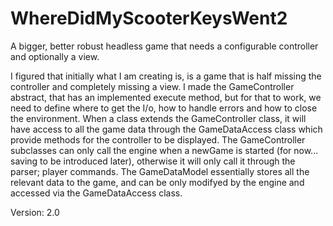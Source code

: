 # WhereDidMyScooterKeysWent2
A bigger, better robust headless game that needs a configurable controller and optionally a view.

I figured that initially what I am creating is, is a game that is half missing the controller and completely missing a view. I made the GameController abstract, that has an implemented execute method, but for that to work, we need to define where to get the I/o, how to handle errors and how to close the environment.
When a class extends the GameController class, it will have access to all the game data through the GameDataAccess class which provide methods for the controller to be displayed.
The GameController subclasses can only call the engine when a newGame is started (for now... saving to be introduced later), otherwise it will only call it through the parser; player commands.
The GameDataModel essentially stores all the relevant data to the game, and can be only modifyed by the engine and accessed via the GameDataAccess class.

Version: 2.0
